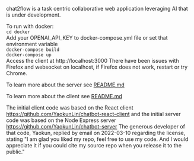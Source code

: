 chat2flow is a task centric collaborative web application leveraging AI that is under development.

To run with docker:
<br> `cd docker`
<br> Add your OPENAI_API_KEY to docker-compose.yml file or set that environment variable
<br> `docker-compose build`
<br> `docker-compose up`
<br> Access the client at http://localhost:3000 
There have been issues with Firefox and websocket on localhost, if Firefox does not work, restart or try Chrome.

To learn more about the server see [README.md](server/README.md)

To learn more about the client see [README.md](client/README.md)

The initial client code was based on the React client https://github.com/YaokunLin/chatbot-react-client and the initial server code was based on the Node Express server https://github.com/YaokunLin/chatbot-server The generous developer of that code, Yaokun, replied by email on 2022-03-10 regarding the license, stating "I am glad you liked my repo, feel free to use my code. And I would appreciate it if you could cite my source repo when you release it to the public."
